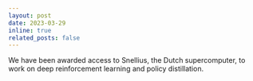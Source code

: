 ```yaml
---
layout: post
date: 2023-03-29
inline: true
related_posts: false
---
```


We have been awarded access to Snellius, the Dutch supercomputer, to work on deep reinforcement learning and policy distillation.
